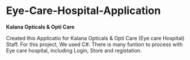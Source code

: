 # Eye-Care-Hospital-Application

**Kalana Opticals & Opti Care**

Created this Applicatio for Kalana Opticals & Opti Care (Eye care Hospital) Staff. For this project, We used C#.
There is many funtion to process with Eye care hospital, including Login, Store and registation.
